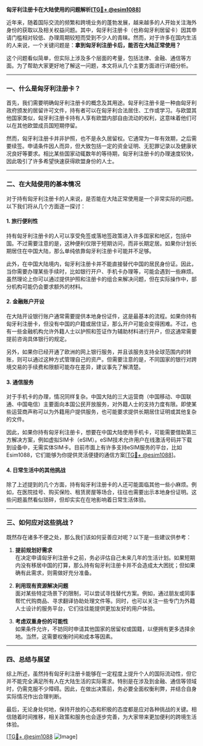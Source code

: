 **匈牙利注册卡在大陆使用的问题解析[[TG💪+ @esim1088](https://t.me/s/esim1088)]**

近年来，随着国际交流的频繁和跨境业务的蓬勃发展，越来越多的人开始关注海外身份的获取以及相关权益问题。其中，匈牙利注册卡（也称匈牙利居留卡）因其申请门槛相对较低、办理周期较短而受到不少人的青睐。然而，对于许多在国内生活的人来说，一个关键问题是：**拿到匈牙利注册卡后，能否在大陆正常使用？**

这个问题看似简单，但实际上涉及多个层面的考量，包括法律、金融、通信等方面。为了帮助大家更好地了解这一问题，本文将从几个主要方面进行详细分析。

---

### 一、什么是匈牙利注册卡？

首先，我们需要明确匈牙利注册卡的概念及其用途。匈牙利注册卡是一种由匈牙利政府颁发的居留许可文件，持有者可以在匈牙利合法居住、工作或学习。与欧盟其他国家类似，匈牙利注册卡持有人享有欧盟内部自由流动的权利，这意味着他们可以在其他欧盟成员国短期停留。

然而，匈牙利注册卡并非护照，也不是永久居留权。它通常为一年有效期，之后需要续签。申请条件因人而异，但大致包括一定的资金证明、无犯罪记录以及健康状况良好等要求。相比某些国家动辄数年的等待期，匈牙利注册卡的办理速度较快，因此吸引了许多希望快速获得欧盟身份的人士。

---

### 二、在大陆使用的基本情况

对于持有匈牙利注册卡的人来说，是否能在大陆正常使用是一个非常实际的问题。以下我们将从几个方面逐一探讨：

#### 1. **旅行便利性**
持有匈牙利注册卡的人可以享受免签或落地签政策进入许多国家和地区，包括中国。不过需要注意的是，这种便利仅限于短期访问，而非长期定居。如果你计划长期居住在中国大陆，那么单纯依靠匈牙利注册卡可能并不足够。

此外，在中国大陆境内，匈牙利注册卡并不能直接替代中国的居民身份证。因此，当你需要办理某些手续时，比如银行开户、手机卡办理等，可能会遇到一些麻烦。虽然理论上你可以通过提供护照和注册卡的组合来解决问题，但在实际操作中，部分机构可能仍会要求额外的材料。

#### 2. **金融账户开设**
在大陆开设银行账户通常需要提供本地身份证件，这是最基本的流程。如果你持有匈牙利注册卡，但没有中国的户籍或居住证，那么开户可能会变得困难。不过，也有一些金融机构允许外籍人士以护照和签证作为辅助材料进行开户，但这通常需要提前咨询具体银行的规定。

另外，如果你已经开通了欧洲的网上银行服务，并且该服务支持全球范围内的转账，则可以通过这种方式管理自己的资产。但需要注意的是，不同国家的银行对跨境交易的手续费和限额可能存在差异，建议事先了解清楚。

#### 3. **通信服务**
对于手机卡的办理，情况同样复杂。中国大陆的三大运营商（中国移动、中国联通、中国电信）主要面向本国公民开放服务，对外籍人士的支持力度有限。即使某些运营商声称可以为外籍用户提供服务，也可能要求提供长期居住证明或其他复杂的文件。

因此，如果你持有匈牙利注册卡，想要在中国大陆使用手机卡，可能需要借助第三方解决方案，例如虚拟SIM卡（eSIM）。eSIM技术允许用户在线激活号码并下载到设备中，无需实体SIM卡。目前市面上有许多支持eSIM服务的平台，比如Esim1088，它们能够为你提供灵活便捷的通信方案[[TG💪+ @esim1088](https://t.me/s/esim1088)]。

#### 4. **日常生活中的其他挑战**
除了上述提到的几个方面，持有匈牙利注册卡的人还可能面临其他一些小麻烦。例如，在医院挂号、购买保险、租赁房屋等场合，往往也需要出示本地身份证明。这些问题虽然看似琐碎，但却实实在在地影响着日常生活体验。

---

### 三、如何应对这些挑战？

既然存在诸多不便之处，那么我们该如何妥善应对呢？以下是一些建议供参考：

1. **提前规划好需求**  
   在决定申请匈牙利注册卡之前，务必评估自己未来几年的生活计划。如果短期内没有移居中国的打算，那么持有匈牙利注册卡并不会造成太大困扰；但如果确有此需求，则需做好充分准备。

2. **利用现有资源解决问题**  
   面对某些特定场景下的限制，可以尝试寻找替代方案。例如，通过朋友或同事帮忙代购商品、寻求翻译协助处理文件等。同时，也可以关注一些专门为外籍人士设计的服务平台，它们往往能提供更加友好的用户体验。

3. **考虑双重身份的可能性**  
   如果条件允许，不妨同时申请其他国家的居留权或国籍，以便拥有更多选择余地。当然，这需要权衡时间和成本等因素。

---

### 四、总结与展望

综上所述，虽然持有匈牙利注册卡能够在一定程度上提升个人的国际流动性，但它并不能完全满足所有人在大陆生活的实际需求。特别是在涉及到金融、通信等领域时，仍需克服不少障碍。因此，在做出决策前，务必要全面权衡利弊，并结合自身实际情况作出合理判断。

最后，无论身处何地，保持开放的心态和积极的态度都是应对各种挑战的关键。相信随着时间推移，相关政策和服务也会逐步完善，为大家带来更加便利的跨境生活体验。

[[TG💪+ @esim1088](https://t.me/s/esim1088) ![Image](https://i.postimg.cc/4NQfJmqS/Snipaste-2025-05-13-00-14-12.png)]